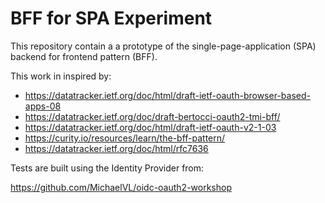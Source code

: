 # BFF for SPA Experiment


This repository contain a a prototype of the single-page-application
(SPA) backend for frontend pattern (BFF).

This work in inspired by:

- https://datatracker.ietf.org/doc/html/draft-ietf-oauth-browser-based-apps-08
- https://datatracker.ietf.org/doc/draft-bertocci-oauth2-tmi-bff/
- https://datatracker.ietf.org/doc/html/draft-ietf-oauth-v2-1-03
- https://curity.io/resources/learn/the-bff-pattern/
- https://datatracker.ietf.org/doc/html/rfc7636

Tests are built using the Identity Provider from:

https://github.com/MichaelVL/oidc-oauth2-workshop
